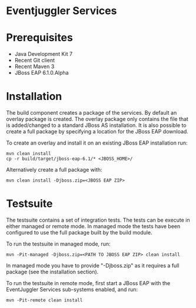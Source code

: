 Eventjuggler Services
=====================


Prerequisites
=============

- Java Development Kit 7
- Recent Git client
- Recent Maven 3
- JBoss EAP 6.1.0.Alpha



Installation
============

The build component creates a package of the services. By default an overlay package is created. The overlay package only contains
the file that is added/changed to a standard JBoss AS installation. It is also possible to create a full package by specifying a
location for the JBoss EAP download.

To create an overlay and install it on an existing JBoss EAP installation run:

    mvn clean install
    cp -r build/target/jboss-eap-6.1/* <JBOSS_HOME>/

Alternatively create a full package with:

    mvn clean install -Djboss.zip=<JBOSS EAP ZIP>


Testsuite
=========

The testsuite contains a set of integration tests. The tests can be execute in either managed or remote mode. In managed mode the
tests have been configured to use the full package built by the build module.

To run the testsuite in managed mode, run:

    mvn -Pit-managed -Djboss.zip=<PATH TO JBOSS EAP ZIP> clean install

In managed mode you have to provide "-Djboss.zip" as it requires a full package (see the installation section).

To run the testsuite in remote mode, first start a JBoss EAP with the EventJuggler Services sub-systems enabled, and run:

    mvn -Pit-remote clean install

